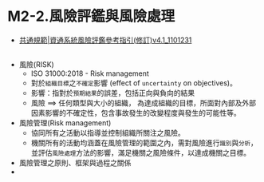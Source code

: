 # M2-2.風險評鑑與風險處理
- [共通規範|資通系統風險評鑑參考指引(修訂)v4.1_1101231](https://www.nics.nat.gov.tw/CommonSpecification?lang=zh)


## 
- 風險(RISK)
  - ISO 31000:2018 - Risk management 
  - 對於`組織目標`之`不確定`影響 (effect of `uncertainty` on objectives)。 
  - 影響：指對於`預期結果`的誤差，包括正向與負向的結果
  - 風險 ==> 任何類型與大小的組織， 為達成組織的目標，所面對內部及外部因素影響的不確定性，包含事故發生的改變程度與發生的可能性等。
- 風險管理(Risk management) 
  - 協同所有之活動以指導並控制組織所關注之風險。
  - 機關所有的活動均涵蓋在風險管理的範圍之內，需對風險進行`識別`與`分析`，並評估`風險處理`方法的影響，滿足機關之風險條件，以達成機關之目標。
- 風險管理之原則、框架與過程之關係
-  
